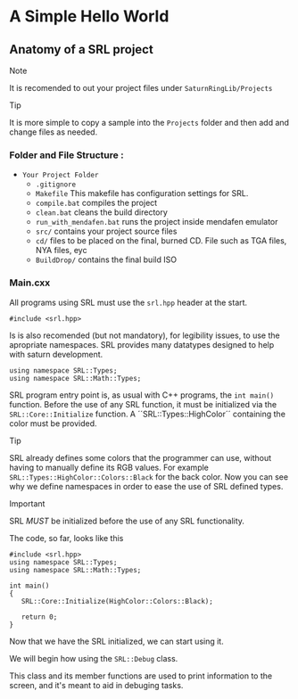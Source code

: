 # A Simple Hello World

## Anatomy of a SRL project

> [!NOTE]
> It is recomended to out your project files under `SaturnRingLib/Projects`

> [!TIP]
> It is more simple to copy a sample into the `Projects` folder and then add and change files as needed.

### Folder and File Structure :

+ `Your Project Folder`
  - `.gitignore`
  - `Makefile` This makefile has configuration settings for SRL.
  - `compile.bat` compiles the project
  - `clean.bat` cleans the build directory
  - `run_with_mendafen.bat` runs the project inside mendafen emulator
  - `src/` contains your project source files
  - `cd/` files to be placed on the final, burned CD. File such as TGA files, NYA files, eyc
  - `BuildDrop/` contains the final build ISO

### Main.cxx

All programs using SRL must use the `srl.hpp` header at the start.

``` 
#include <srl.hpp>
```

Is is also recomended (but not mandatory), for legibility issues, to use the apropriate namespaces.
SRL provides many datatypes designed to help with saturn development.

```
using namespace SRL::Types;
using namespace SRL::Math::Types;
```

SRL program entry point is, as usual with C++ programs, the `int main()` function.
Before the use of any SRL function, it must be initialized via the ``SRL::Core::Initialize`` function. A ´´SRL::Types::HighColor´´ containing the color must be provided.

> [!TIP]
> SRL already defines some colors that the programmer can use, without having to manually define its RGB values. For example `SRL::Types::HighColor::Colors::Black` for the back color. Now you can see why we define namespaces in order to ease the use of SRL defined types.

> [!IMPORTANT]
> SRL *MUST* be initialized before the use of any SRL functionality.

The code, so far, looks like this

```
#include <srl.hpp>
using namespace SRL::Types;
using namespace SRL::Math::Types;

int main()
{
   SRL::Core::Initialize(HighColor::Colors::Black);
   
   return 0;
}

```

Now that we have the SRL initialized, we can start using it.

We will begin how using the `SRL::Debug` class.

This class and its member functions are used to print information to the screen, and it's meant to aid in debuging tasks.



